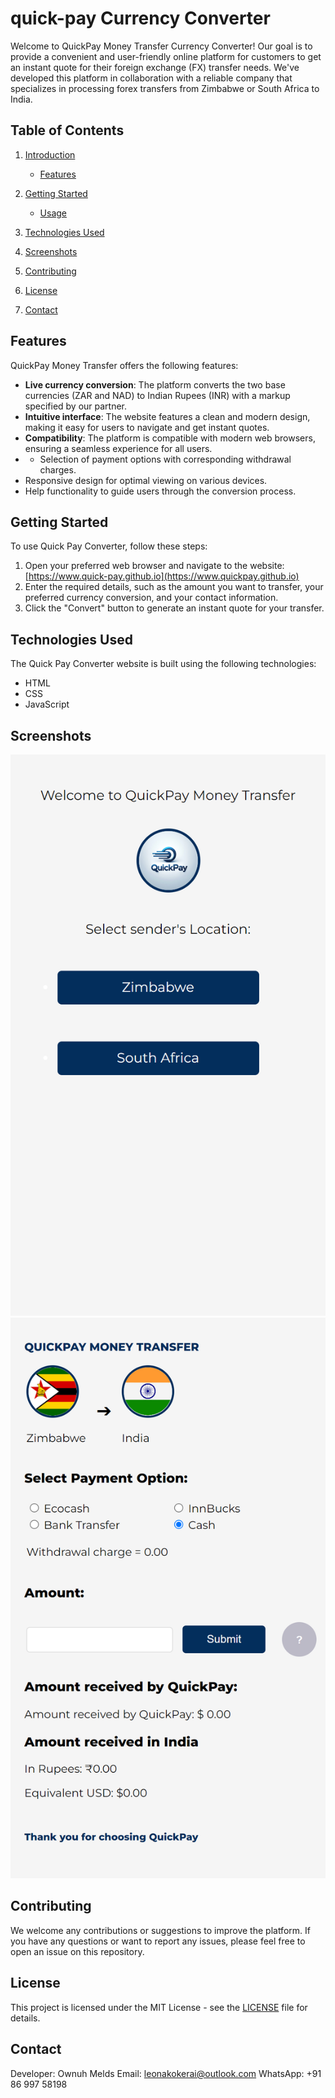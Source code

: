 # quick-pay Currency Converter

Welcome to QuickPay Money Transfer Currency Converter! Our goal is to provide a convenient and user-friendly online platform for customers to get an instant quote for their foreign exchange (FX) transfer needs. We've developed this platform in collaboration with a reliable company that specializes in processing forex transfers from Zimbabwe or South Africa to India.

## Table of Contents

1. [Introduction](#quick-pay-currency-converter)
   - [Features](#features)
  
2. [Getting Started](#getting-started)
   - [Usage](#usage)
  
3. [Technologies Used](#technologies-used)
  
4. [Screenshots](#screenshots)
  
5. [Contributing](#contributing)
  
6. [License](#license)
  
7. [Contact](#contact)

## Features

QuickPay Money Transfer offers the following features:

- **Live currency conversion**: The platform converts the two base currencies (ZAR and NAD) to Indian Rupees (INR) with a markup specified by our partner.
- **Intuitive interface**: The website features a clean and modern design, making it easy for users to navigate and get instant quotes.
- **Compatibility**: The platform is compatible with modern web browsers, ensuring a seamless experience for all users.
- - Selection of payment options with corresponding withdrawal charges.
- Responsive design for optimal viewing on various devices.
- Help functionality to guide users through the conversion process.

## Getting Started

To use Quick Pay Converter, follow these steps:

1. Open your preferred web browser and navigate to the website: [https://www.quick-pay.github.io](https://www.quickpay.github.io)
2. Enter the required details, such as the amount you want to transfer, your preferred currency conversion, and your contact information.
3. Click the "Convert" button to generate an instant quote for your transfer.

## Technologies Used

The Quick Pay Converter website is built using the following technologies:

- HTML
- CSS
- JavaScript

## Screenshots

![Welcome page](./index.png)
![Get quote page](./zimshot.png)

## Contributing

We welcome any contributions or suggestions to improve the platform. If you have any questions or want to report any issues, please feel free to open an issue on this repository.

## License

This project is licensed under the MIT License - see the [LICENSE](LICENSE) file for details.

## Contact
Developer: Ownuh Melds
Email: leonakokerai@outlook.com
WhatsApp: +91 86 997 58198
